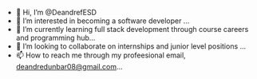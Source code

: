 - 👋 Hi, I’m @DeandrefESD
- 👀 I’m interested in becoming a software developer ...
- 🌱 I’m currently learning full stack development through course careers and programming hub...
- 💞️ I’m looking to collaborate on internships and junior level positions ...
- 📫 How to reach me through my profeesional email, deandredunbar08@gmail.com...

<!---
DeandrefESD/DeandrefESD is a ✨ special ✨ repository because its `README.md` (this file) appears on your GitHub profile.
You can click the Preview link to take a look at your changes.
--->
